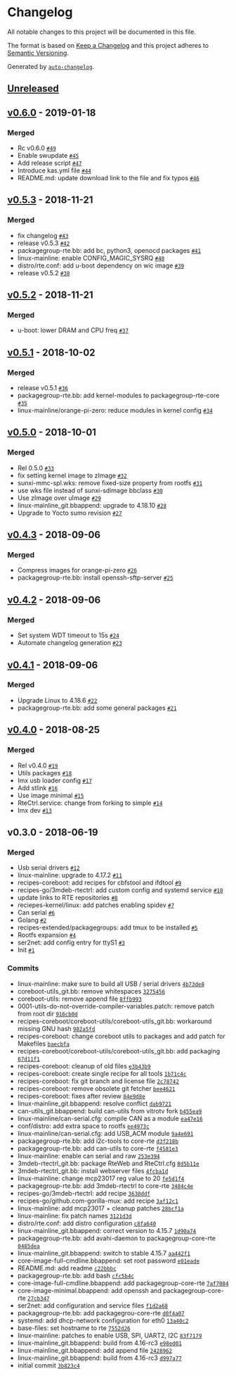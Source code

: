 # Changelog

All notable changes to this project will be documented in this file.

The format is based on [Keep a Changelog](http://keepachangelog.com/en/1.0.0/)
and this project adheres to [Semantic Versioning](http://semver.org/spec/v2.0.0.html).

Generated by [`auto-changelog`](https://github.com/CookPete/auto-changelog).

## [Unreleased](https://gitlab.com/3mdeb/rte/meta-rte/compare/v0.6.0...HEAD)

## [v0.6.0](https://gitlab.com/3mdeb/rte/meta-rte/compare/v0.5.3...v0.6.0) - 2019-01-18

### Merged

- Rc v0.6.0 [`#49`](https://gitlab.com/3mdeb/rte/meta-rte/merge_requests/49)
- Enable swupdate [`#45`](https://gitlab.com/3mdeb/rte/meta-rte/merge_requests/45)
- Add release script [`#47`](https://gitlab.com/3mdeb/rte/meta-rte/merge_requests/47)
- Introduce kas.yml file [`#44`](https://gitlab.com/3mdeb/rte/meta-rte/merge_requests/44)
- README.md: update download link to the file and fix typos [`#46`](https://gitlab.com/3mdeb/rte/meta-rte/merge_requests/46)

## [v0.5.3](https://gitlab.com/3mdeb/rte/meta-rte/compare/v0.5.2...v0.5.3) - 2018-11-21

### Merged

- fix changelog [`#43`](https://gitlab.com/3mdeb/rte/meta-rte/merge_requests/43)
- release v0.5.3 [`#42`](https://gitlab.com/3mdeb/rte/meta-rte/merge_requests/42)
- packagegroup-rte.bb: add bc, python3, openocd packages [`#41`](https://gitlab.com/3mdeb/rte/meta-rte/merge_requests/41)
- linux-mainline: enable CONFIG_MAGIC_SYSRQ [`#40`](https://gitlab.com/3mdeb/rte/meta-rte/merge_requests/40)
- distro/rte.conf: add u-boot dependency on wic image [`#39`](https://gitlab.com/3mdeb/rte/meta-rte/merge_requests/39)
- release v0.5.2 [`#38`](https://gitlab.com/3mdeb/rte/meta-rte/merge_requests/38)

## [v0.5.2](https://gitlab.com/3mdeb/rte/meta-rte/compare/v0.5.1...v0.5.2) - 2018-11-21

### Merged

- u-boot: lower DRAM and CPU freq [`#37`](https://gitlab.com/3mdeb/rte/meta-rte/merge_requests/37)

## [v0.5.1](https://gitlab.com/3mdeb/rte/meta-rte/compare/v0.5.0...v0.5.1) - 2018-10-02

### Merged

- release v0.5.1 [`#36`](https://gitlab.com/3mdeb/rte/meta-rte/merge_requests/36)
- packagegroup-rte.bb: add kernel-modules to packagegroup-rte-core [`#35`](https://gitlab.com/3mdeb/rte/meta-rte/merge_requests/35)
- linux-mainline/orange-pi-zero: reduce modules in kernel config [`#34`](https://gitlab.com/3mdeb/rte/meta-rte/merge_requests/34)

## [v0.5.0](https://gitlab.com/3mdeb/rte/meta-rte/compare/v0.4.3...v0.5.0) - 2018-10-01

### Merged

- Rel 0.5.0 [`#33`](https://gitlab.com/3mdeb/rte/meta-rte/merge_requests/33)
- fix setting kernel image to zImage [`#32`](https://gitlab.com/3mdeb/rte/meta-rte/merge_requests/32)
- sunxi-mmc-spl.wks: remove fixed-size property from rootfs [`#31`](https://gitlab.com/3mdeb/rte/meta-rte/merge_requests/31)
- use wks file instead of sunxi-sdimage bbclass [`#30`](https://gitlab.com/3mdeb/rte/meta-rte/merge_requests/30)
- Use zImage over uImage [`#29`](https://gitlab.com/3mdeb/rte/meta-rte/merge_requests/29)
- linux-mainline_git.bbappend: upgrade to 4.18.10 [`#28`](https://gitlab.com/3mdeb/rte/meta-rte/merge_requests/28)
- Upgrade to Yocto sumo revision [`#27`](https://gitlab.com/3mdeb/rte/meta-rte/merge_requests/27)

## [v0.4.3](https://gitlab.com/3mdeb/rte/meta-rte/compare/v0.4.2...v0.4.3) - 2018-09-06

### Merged

- Compress images for orange-pi-zero [`#26`](https://gitlab.com/3mdeb/rte/meta-rte/merge_requests/26)
- packagegroup-rte.bb: install openssh-sftp-server [`#25`](https://gitlab.com/3mdeb/rte/meta-rte/merge_requests/25)

## [v0.4.2](https://gitlab.com/3mdeb/rte/meta-rte/compare/v0.4.1...v0.4.2) - 2018-09-06

### Merged

- Set system WDT timeout to 15s [`#24`](https://gitlab.com/3mdeb/rte/meta-rte/merge_requests/24)
- Automate changelog generation [`#23`](https://gitlab.com/3mdeb/rte/meta-rte/merge_requests/23)

## [v0.4.1](https://gitlab.com/3mdeb/rte/meta-rte/compare/v0.4.0...v0.4.1) - 2018-09-06

### Merged

- Upgrade Linux to 4.18.6 [`#22`](https://gitlab.com/3mdeb/rte/meta-rte/merge_requests/22)
- packagegroup-rte.bb: add some general packages [`#21`](https://gitlab.com/3mdeb/rte/meta-rte/merge_requests/21)

## [v0.4.0](https://gitlab.com/3mdeb/rte/meta-rte/compare/v0.3.0...v0.4.0) - 2018-08-25

### Merged

- Rel v0.4.0 [`#19`](https://gitlab.com/3mdeb/rte/meta-rte/merge_requests/19)
- Utils packages [`#18`](https://gitlab.com/3mdeb/rte/meta-rte/merge_requests/18)
- Imx usb loader config [`#17`](https://gitlab.com/3mdeb/rte/meta-rte/merge_requests/17)
- Add stlink [`#16`](https://gitlab.com/3mdeb/rte/meta-rte/merge_requests/16)
- Use image minimal [`#15`](https://gitlab.com/3mdeb/rte/meta-rte/merge_requests/15)
- RteCtrl.service: change from forking to simple [`#14`](https://gitlab.com/3mdeb/rte/meta-rte/merge_requests/14)
- Imx dev [`#13`](https://gitlab.com/3mdeb/rte/meta-rte/merge_requests/13)

## v0.3.0 - 2018-06-19

### Merged

- Usb serial drivers [`#12`](https://gitlab.com/3mdeb/rte/meta-rte/merge_requests/12)
- linux-mainline: upgrade to 4.17.2 [`#11`](https://gitlab.com/3mdeb/rte/meta-rte/merge_requests/11)
- recipes-coreboot: add recipes for cbfstool and ifdtool [`#9`](https://gitlab.com/3mdeb/rte/meta-rte/merge_requests/9)
- recipes-go/3mdeb-rtectrl: add custom config and systemd service [`#10`](https://gitlab.com/3mdeb/rte/meta-rte/merge_requests/10)
- update links to RTE repositories [`#8`](https://gitlab.com/3mdeb/rte/meta-rte/merge_requests/8)
- reciepes-kernel/linux: add patches enabling spidev [`#7`](https://gitlab.com/3mdeb/rte/meta-rte/merge_requests/7)
- Can serial [`#6`](https://gitlab.com/3mdeb/rte/meta-rte/merge_requests/6)
- Golang [`#2`](https://gitlab.com/3mdeb/rte/meta-rte/merge_requests/2)
- recipes-extended/packagegroups: add tmux to be installed [`#5`](https://gitlab.com/3mdeb/rte/meta-rte/merge_requests/5)
- Rootfs expansion [`#4`](https://gitlab.com/3mdeb/rte/meta-rte/merge_requests/4)
- ser2net: add config entry for ttyS1 [`#3`](https://gitlab.com/3mdeb/rte/meta-rte/merge_requests/3)
- Init [`#1`](https://gitlab.com/3mdeb/rte/meta-rte/merge_requests/1)

### Commits

- linux-mainline: make sure to build all USB / serial drivers [`4b73de8`](https://gitlab.com/3mdeb/rte/meta-rte/commit/4b73de84942372227199e483580aafdf1c6185c1)
- coreboot-utils_git.bb: remove whitespaces [`3275456`](https://gitlab.com/3mdeb/rte/meta-rte/commit/32754565f7eaf9b4992b00bace548a93efff86c1)
- coreboot-utils: remove append file [`8ffb993`](https://gitlab.com/3mdeb/rte/meta-rte/commit/8ffb9935e90a38795d3c62fe6133dedca7fd1640)
- 0001-utils-do-not-override-compiler-variables.patch: remove patch from root dir [`916cb0d`](https://gitlab.com/3mdeb/rte/meta-rte/commit/916cb0dcca3bdb6a9a6512aeab99394264053e15)
- recipes-coreboot/coreboot-utils/coreboot-utils_git.bb: workaround missing GNU hash [`982a5fd`](https://gitlab.com/3mdeb/rte/meta-rte/commit/982a5fd94e21a261fca4507df49768e0496cedf5)
- recipes-coreboot: change coreboot utils to packages and add patch for Makefiles [`baecbfa`](https://gitlab.com/3mdeb/rte/meta-rte/commit/baecbfaa52b21d59a86e6aa74ccc13ec78ca9b70)
- recipes-coreboot/coreboot-utils/coreboot-utils_git.bb: add packaging [`67d11f1`](https://gitlab.com/3mdeb/rte/meta-rte/commit/67d11f1a926d08c835d236a7ba7f37bfc2a09c0a)
- recipes-coreboot: cleanup of old files [`e3b43b9`](https://gitlab.com/3mdeb/rte/meta-rte/commit/e3b43b93d476b82c2e21f8c246cc6c5ae2b5fe58)
- recipes-coreboot: create single recipe for all tools [`1b71c4c`](https://gitlab.com/3mdeb/rte/meta-rte/commit/1b71c4c5d320d3c48714e726390cadd603303f6f)
- recipes-coreboot: fix git branch and license file [`2c78742`](https://gitlab.com/3mdeb/rte/meta-rte/commit/2c7874260a8c6700546bc22668e8b278c2e8d655)
- recipes-coreboot: remove obsolete git fetcher [`bee4621`](https://gitlab.com/3mdeb/rte/meta-rte/commit/bee462123541500735a0ffa9f5d6cbb4c8aa0e15)
- recipes-coreboot: fixes after review [`84e9d8e`](https://gitlab.com/3mdeb/rte/meta-rte/commit/84e9d8efe064a9b9e01c1c6a6d94209c045fd640)
- linux-mainline_git.bbappend: resolve conflict [`dab9721`](https://gitlab.com/3mdeb/rte/meta-rte/commit/dab97218c71522a0277113c000418ebe77cdd16d)
- can-utils_git.bbappend: build can-utils from vitrotv fork [`b455ea9`](https://gitlab.com/3mdeb/rte/meta-rte/commit/b455ea9067d3f2e7df2ccd5164ccf8eaa3da2c87)
- linux-mainline/can-serial.cfg: compile CAN as a module [`ea47e16`](https://gitlab.com/3mdeb/rte/meta-rte/commit/ea47e16afcb33355fda94120812aea6d5576f76b)
- conf/distro: add extra space to rootfs [`ee4973c`](https://gitlab.com/3mdeb/rte/meta-rte/commit/ee4973cb10187df95aee52dc0f898137bc5775a8)
- linux-mainline/can-serial.cfg: add USB_ACM module [`9a4e691`](https://gitlab.com/3mdeb/rte/meta-rte/commit/9a4e691af80bbc8fb585f8d8005aa8f042761ebb)
- packagegroup-rte.bb: add i2c-tools to core-rte [`d3f218b`](https://gitlab.com/3mdeb/rte/meta-rte/commit/d3f218b8c51b966a72f0b0e5138e7b8d95d582af)
- packagegroup-rte.bb: add can-utils to core-rte [`f4581e3`](https://gitlab.com/3mdeb/rte/meta-rte/commit/f4581e3c2e44ea03b74e5ac16246adf5d06dfdb5)
- linux-mainline: enable can serial and raw [`253e394`](https://gitlab.com/3mdeb/rte/meta-rte/commit/253e394802e035ed7bce67e1b1336e69b50077af)
- 3mdeb-rtectrl_git.bb: package RteWeb and RteCtrl.cfg [`8d5b11e`](https://gitlab.com/3mdeb/rte/meta-rte/commit/8d5b11e549f7eee76a94a3d66ec57222849c3429)
- 3mdeb-rtectrl_git.bb: install webserver files [`4fcba1d`](https://gitlab.com/3mdeb/rte/meta-rte/commit/4fcba1da9c8b54091bb6dd5875d029ca8f2b27fd)
- linux-mainline: change mcp23017 reg value to 20 [`fe5d1f4`](https://gitlab.com/3mdeb/rte/meta-rte/commit/fe5d1f4267ae40d92dc789588d05c88a00dfd6bd)
- packagegroup-rte.bb: add 3mdeb-rtectrl to core-rte [`3484c4e`](https://gitlab.com/3mdeb/rte/meta-rte/commit/3484c4e855b92246c92b09f0981e5834ce3e8104)
- recipes-go/3mdeb-rtectrl: add recipe [`3630ddf`](https://gitlab.com/3mdeb/rte/meta-rte/commit/3630ddfea9d81d4a2a12cfa2a61e954de1884267)
- recipes-go/github.com-gorilla-mux: add recipe [`3af12c1`](https://gitlab.com/3mdeb/rte/meta-rte/commit/3af12c1ed5dfa8f149d9a333b9d44677f069cbd4)
- linux-mainline: add mcp23017 + cleanup patches [`28bcf1a`](https://gitlab.com/3mdeb/rte/meta-rte/commit/28bcf1a4dcbb079f4bd2c55d387860ccb291bbda)
- linux-mainline: fix patch names [`3121d3d`](https://gitlab.com/3mdeb/rte/meta-rte/commit/3121d3df4f4f1773bf48782cd7c6353e9a82e831)
- distro/rte.conf: add distro configuration [`c8fa640`](https://gitlab.com/3mdeb/rte/meta-rte/commit/c8fa640ff99abf1c8d390968ed739b263aab9835)
- linux-mainline_git.bbappend: correct version to 4.15.7 [`1d90a74`](https://gitlab.com/3mdeb/rte/meta-rte/commit/1d90a7474844d8f0376816a9bb33af1bdb42ffae)
- packagegroup-rte.bb: add avahi-daemon to packagegroup-core-rte [`0485dea`](https://gitlab.com/3mdeb/rte/meta-rte/commit/0485dea605a48e0d97c0a3b3e2323d72f2e2d469)
- linux-mainline_git.bbappend: switch to stable 4.15.7 [`aa442f1`](https://gitlab.com/3mdeb/rte/meta-rte/commit/aa442f1e4da5e3ea992c13934d27d760f395af45)
- core-image-full-cmdline.bbappend: set root password [`e01eade`](https://gitlab.com/3mdeb/rte/meta-rte/commit/e01eade2f922432fc999eb11143fcab4cc9e75f1)
- README.md: add readme [`c22bbbc`](https://gitlab.com/3mdeb/rte/meta-rte/commit/c22bbbc749e2d7706267f4b1f1f54d9db17ab402)
- packagegroup-rte.bb: add bash [`cfc5b4c`](https://gitlab.com/3mdeb/rte/meta-rte/commit/cfc5b4cb31facad49ca241ab7e830c5c257fcd61)
- core-image-full-cmdline.bbappend: add packagegroup-core-rte [`7af7084`](https://gitlab.com/3mdeb/rte/meta-rte/commit/7af708442c57dd647561d7ba09571e14c8c23534)
- core-image-minimal.bbappend: add openssh and packagegroup-core-rte [`27cb347`](https://gitlab.com/3mdeb/rte/meta-rte/commit/27cb3475f365529d465751c00246e8ac6716985d)
- ser2net: add configuration and service files [`f1d2a68`](https://gitlab.com/3mdeb/rte/meta-rte/commit/f1d2a685ef5f13666e531cf53b8a53e08c2a7748)
- packagegroup-rte.bb: add packagegrou-core-rte [`d0f4a07`](https://gitlab.com/3mdeb/rte/meta-rte/commit/d0f4a0731c5369291193035f59b5414ee250d804)
- systemd: add dhcp-network configuration for eth0 [`13a40c2`](https://gitlab.com/3mdeb/rte/meta-rte/commit/13a40c2e55b8ff8f4e9450ef5d26124de76d7688)
- base-files: set hostname to rte [`7552d26`](https://gitlab.com/3mdeb/rte/meta-rte/commit/7552d26fed095b507aa0ef49686fba47ebbb7f36)
- linux-mainline: patches to enable USB, SPI, UART2, I2C [`83f7179`](https://gitlab.com/3mdeb/rte/meta-rte/commit/83f7179156db9b0e65d6563a5b7b0c778d9e61b4)
- linux-mainline_git.bbappend: build from 4.16-rc3 [`e98ed01`](https://gitlab.com/3mdeb/rte/meta-rte/commit/e98ed012d469207e7952808def5540b36b86ee82)
- linux-mainline_git.bbappend: add append file [`2428962`](https://gitlab.com/3mdeb/rte/meta-rte/commit/2428962f6a7b0ccd81a9e4ecf745470fe792481f)
- linux-mainline_git.bbappend: build from 4.16-rc3 [`d997a77`](https://gitlab.com/3mdeb/rte/meta-rte/commit/d997a774f8569320678bef4bc945a8e4da8bbf5e)
- initial commit [`3b823c4`](https://gitlab.com/3mdeb/rte/meta-rte/commit/3b823c4d3662055da93134109a423870425b2e45)
